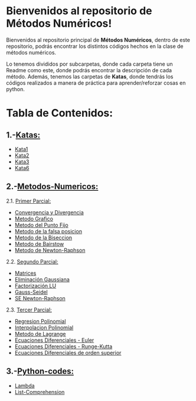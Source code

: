 # Bienvenidos al repositorio de Métodos Numéricos!

Bienvenidos al repositorio principal de **Métodos Numéricos**, dentro de este repositorio, podrás encontrar los distintos códigos hechos en la clase de métodos numéricos.

Lo tenemos divididos por subcarpetas, donde cada carpeta tiene un Readme como este, donde podrás encontrar la descripción de cada método. Además, tenemos las carpetas de **Katas**, donde tendrás los códigos realizados a manera de práctica para aprender/reforzar cosas en python.


# Tabla de Contenidos:
1.-[Katas:](../../tree/master/Katas)
-
- [Kata1](../../tree/master/Katas/Kata1)
- [Kata2](../../tree/master/Katas/Kata2)
- [Kata3](../../tree/master/Katas/Kata5)
- [Kata6](../../tree/master/Katas/Kata6)

2.-[Metodos-Numericos:](../../tree/master/Metodos-Numericos)
-

 2.1. [Primer Parcial:](../../tree/master/Metodos-Numericos/Primer%20Parcial/)
 
- [Convergencia y Divergencia](../../tree/master/Metodos-Numericos/Primer%20Parcial/Convergencia%20y%20Divergencia)
- [Metodo Grafico](../../tree/master/Metodos-Numericos/Primer%20Parcial/Metodo%20Grafico)
- [Metodo del Punto Fijo](../../tree/master/Metodos-Numericos/Primer%20Parcial/Metodo%20del%20punto%20fijo)
- [Metodo de la falsa posicion](../../tree/master/Metodos-Numericos/Primer%20Parcial/Metodo%20de%20la%20falsa%20posicion)
- [Metodo de la Biseccion](../../tree/master/Metodos-Numericos/Primer%20Parcial/Metodo%20de%20la%20Biseccion)
- [Metodo de Bairstow](../../tree/master/Metodos-Numericos/Primer%20Parcial/Metodo%20de%20Bairstow)
- [Metodo de Newton-Raphson](../../tree/master/Metodos-Numericos/Primer%20Parcial/Metodo%20de%20Newton-Raphson)

 
 2.2. [Segundo Parcial:](../../tree/master/Metodos-Numericos/Segundo%20Parcial/)
 
 - [Matrices](../../tree/master/Metodos-Numericos/Segundo%20Parcial/Matrices)
 - [Eliminación Gaussiana](../../tree/master/Metodos-Numericos/Segundo%20Parcial/Eliminacion%20Gaussiana)
 - [Factorización LU](../../tree/master/Metodos-Numericos/Segundo%20Parcial/Factorizacion%20LU)
 - [Gauss-Seidel](../../tree/master/Metodos-Numericos/Segundo%20Parcial/Gauss-Seidel)
 - [SE Newton-Raphson](../../tree/master/Metodos-Numericos/Segundo%20Parcial/SE%20Newton-Raphson) 
 
 
 
 2.3. [Tercer Parcial:](../../tree/master/Metodos-Numericos/Tercer%20Parcial/)
 
 - [Regresion Polinomial](../../tree/master/Metodos-Numericos/Tercer%20Parcial/Regresion%20Polinomial)
 - [Interpolacion Polinomial](../../tree/master/Metodos-Numericos/Tercer%20Parcial/Interpolacion%20Polinomial)
 - [Metodo de Lagrange](../../tree/master/Metodos-Numericos/Tercer%20Parcial/Metodo%20de%20Lagrange)
 - [Ecuaciones Diferenciales - Euler](../../tree/master/Metodos-Numericos/Tercer%20Parcial/Ecuaciones%20Diferenciales%20-%20Euler)
 - [Ecuaciones Diferenciales - Runge-Kutta](../../tree/master/Metodos-Numericos/Tercer%20Parcial/Ecuaciones%20Diferenciales-Runge-Kutta)
 - [Ecuaciones Diferenciales de orden superior](../../tree/master/Metodos-Numericos/Tercer%20Parcial/Ecuaciones%20Diferenciales%20de%20orden%20superior)

3.-[Python-codes:](../../tree/master/python-codes)
-
- [Lambda](../../tree/master/python-codes/lambda)
- [List-Comprehension](../../tree/master/python-codes/List-Comprehension)

